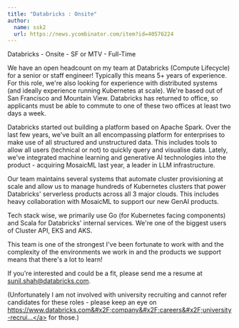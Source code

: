 ```yaml
---
title: "Databricks : Onsite"
author:
  name: ssk2
  url: https://news.ycombinator.com/item?id=40576224
---
```

Databricks - Onsite - SF or MTV - Full-Time

We have an open headcount on my team at Databricks (Compute Lifecycle) for a senior or staff engineer! Typically this means 5+ years of experience. For this role, we&#x27;re also looking for experience with distributed systems (and ideally experience running Kubernetes at scale). We&#x27;re based out of San Francisco and Mountain View. Databricks has returned to office, so applicants must be able to commute to one of these two offices at least two days a week.

Databricks started out building a platform based on Apache Spark. Over the last few years, we&#x27;ve built an all encompassing platform for enterprises to make use of all structured and unstructured data. This includes tools to allow all users (technical or not) to quickly query and visualise data. Lately, we&#x27;ve integrated machine learning and generative AI technologies into the product - acquiring MosaicML last year, a leader in LLM infrastructure.

Our team maintains several systems that automate cluster provisioning at scale and allow us to manage hundreds of Kubernetes clusters that power Databricks&#x27; serverless products across all 3 major clouds. This includes heavy collaboration with MosaicML to support our new GenAI products.

Tech stack wise, we primarily use Go (for Kubernetes facing components) and Scala for Databricks&#x27; internal services. We&#x27;re one of the biggest users of Cluster API, EKS and AKS.

This team is one of the strongest I&#x27;ve been fortunate to work with and the complexity of the environments we work in and the products we support means that there&#x27;s a lot to learn!

If you&#x27;re interested and could be a fit, please send me a resume at sunil.shah@databricks.com.

(Unfortunately I am not involved with university recruiting and cannot refer candidates for these roles - please keep an eye on <a href="https:&#x2F;&#x2F;www.databricks.com&#x2F;company&#x2F;careers&#x2F;university-recruiting" rel="nofollow">https:&#x2F;&#x2F;www.databricks.com&#x2F;company&#x2F;careers&#x2F;university-recrui...</a> for those.)
